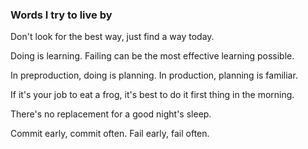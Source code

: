 ### Words I try to live by

Don't look for the best way, just find a way today.

Doing is learning. Failing can be the most effective learning possible.

In preproduction, doing is planning. In production, planning is familiar.

If it's your job to eat a frog, it's best to do it first thing in the morning.

There's no replacement for a good night's sleep.

Commit early, commit often. Fail early, fail often.
